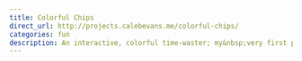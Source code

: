 ```yaml
---
title: Colorful Chips
direct_url: http://projects.calebevans.me/colorful-chips/
categories: fun
description: An interactive, colorful time-waster; my&nbsp;very first project
---
```

